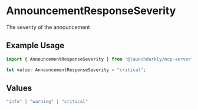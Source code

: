 # AnnouncementResponseSeverity

The severity of the announcement

## Example Usage

```typescript
import { AnnouncementResponseSeverity } from "@launchdarkly/mcp-server";

let value: AnnouncementResponseSeverity = "critical";
```

## Values

```typescript
"info" | "warning" | "critical"
```